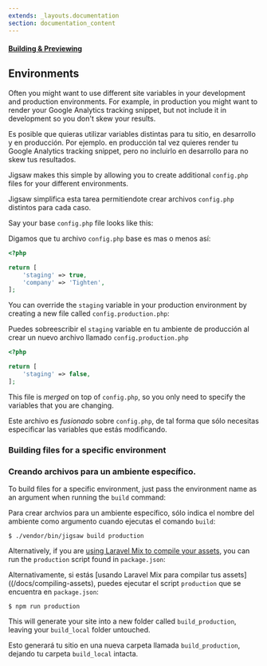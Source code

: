 ```yaml
---
extends: _layouts.documentation
section: documentation_content
---
```


#### [Building & Previewing](es/docs/building-and-previewing)
## Environments

Often you might want to use different site variables in your development and production environments. For example, in production you might want to render your Google Analytics tracking snippet, but not include it in development so you don't skew your results.

Es posible que quieras utilizar variables distintas para tu sitio, en desarrollo y en producción. Por ejemplo. en producción tal vez quieres render tu Google Analytics tracking snippet, pero no incluirlo en desarrollo para no skew tus resultados. 

Jigsaw makes this simple by allowing you to create additional `config.php` files for your different environments.

Jigsaw simplifica esta tarea permitiendote crear archivos `config.php` distintos para cada caso. 

Say your base `config.php` file looks like this:

Digamos que tu archivo `config.php` base es mas o menos así:

```php
<?php

return [
    'staging' => true,
    'company' => 'Tighten',
];
```

You can override the `staging` variable in your production environment by creating a new file called `config.production.php`:

Puedes sobreescribir el `staging` variable en tu ambiente de producción al crear un nuevo archivo llamado `config.production.php`

```php
<?php

return [
    'staging' => false,
];
```

This file is _merged_ on top of `config.php`, so you only need to specify the variables that you are changing.

Este archivo es _fusionado_ sobre `config.php`, de tal forma que sólo necesitas especificar las variables que estás modificando. 

### Building files for a specific environment

### Creando archivos para un ambiente específico. 

To build files for a specific environment, just pass the environment name as an argument when running the `build` command:

Para crear archvios para un ambiente específico, sólo indica el nombre del ambiente como argumento cuando ejecutas el comando `build`:

```
$ ./vendor/bin/jigsaw build production
```

Alternatively, if you are [using Laravel Mix to compile your assets](/docs/compiling-assets), you can run the `production` script found in `package.json`:

Alternativamente, si estás [usando Laravel Mix para compilar tus assets]((/docs/compiling-assets), puedes ejecutar el script `production` que se encuentra en `package.json`:

```
$ npm run production
```

This will generate your site into a new folder called `build_production`, leaving your `build_local` folder untouched.

Esto generará tu sitio en una nueva carpeta llamada `build_production`, 
dejando tu carpeta `build_local` intacta.

